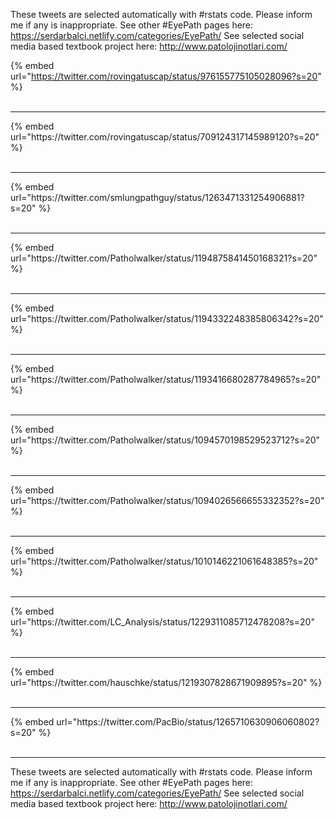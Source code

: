 

These tweets are selected automatically with #rstats code. Please inform me if any is inappropriate.
See other #EyePath pages here: https://serdarbalci.netlify.com/categories/EyePath/ 
See selected social media based textbook project here: http://www.patolojinotlari.com/

{% embed url="https://twitter.com/rovingatuscap/status/976155775105028096?s=20" %}<br>
<br>
<hr>
{% embed url="https://twitter.com/rovingatuscap/status/709124317145989120?s=20" %}<br>
<br>
<hr>
{% embed url="https://twitter.com/smlungpathguy/status/1263471331254906881?s=20" %}<br>
<br>
<hr>
{% embed url="https://twitter.com/Patholwalker/status/1194875841450168321?s=20" %}<br>
<br>
<hr>
{% embed url="https://twitter.com/Patholwalker/status/1194332248385806342?s=20" %}<br>
<br>
<hr>
{% embed url="https://twitter.com/Patholwalker/status/1193416680287784965?s=20" %}<br>
<br>
<hr>
{% embed url="https://twitter.com/Patholwalker/status/1094570198529523712?s=20" %}<br>
<br>
<hr>
{% embed url="https://twitter.com/Patholwalker/status/1094026566655332352?s=20" %}<br>
<br>
<hr>
{% embed url="https://twitter.com/Patholwalker/status/1010146221061648385?s=20" %}<br>
<br>
<hr>
{% embed url="https://twitter.com/LC_Analysis/status/1229311085712478208?s=20" %}<br>
<br>
<hr>
{% embed url="https://twitter.com/hauschke/status/1219307828671909895?s=20" %}<br>
<br>
<hr>
{% embed url="https://twitter.com/PacBio/status/1265710630906060802?s=20" %}<br>
<br>
<hr>


These tweets are selected automatically with #rstats code. Please inform me if any is inappropriate.
See other #EyePath pages here: https://serdarbalci.netlify.com/categories/EyePath/ 
See selected social media based textbook project here: http://www.patolojinotlari.com/
